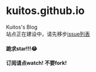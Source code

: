 kuitos.github.io
================

Kuitos's Blog  
站点正在建设中，请先移步[issue列表](https://github.com/kuitos/kuitos.github.io/issues)  
#### 跪求star!!!😂
#### 订阅请点watch! 不要fork! 

